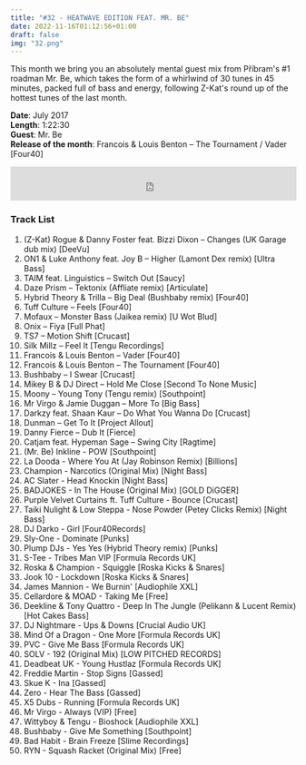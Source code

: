 ```yaml
---
title: "#32 - HEATWAVE EDITION FEAT. MR. BE"
date: 2022-11-16T01:12:56+01:00
draft: false
img: "32.png"
---
```


This month we bring you an absolutely mental guest mix from Příbram's #1 roadman Mr. Be, which takes the form of a whirlwind of 30 tunes in 45 minutes, packed full of bass and energy, following Z-Kat's round up of the hottest tunes of the last month.

**Date**: July 2017  
**Length**: 1:22:30  
**Guest**: Mr. Be  
**Release of the month**: Francois & Louis Benton – The Tournament / Vader [Four40]

<div>
<iframe width="100%" height="60" src="https://www.mixcloud.com/widget/iframe/?hide_cover=1&mini=1&feed=%2Fzkat%2Fmasquerave-podcast-32-heatwave-edition-feat-mr-be%2F" frameborder="0" ></iframe>
</div>

### Track List

1. (Z-Kat) Rogue & Danny Foster feat. Bizzi Dixon – Changes (UK Garage dub mix) [DeeVu]
2. ON1 & Luke Anthony feat. Joy B – Higher (Lamont Dex remix) [Ultra Bass]
3. TAIM feat. Linguistics – Switch Out [Saucy]
4. Daze Prism – Tektonix (Affliate remix) [Articulate]
5. Hybrid Theory & Trilla – Big Deal (Bushbaby remix) [Four40]
6. Tuff Culture – Feels [Four40]
7. Mofaux – Monster Bass (Jaikea remix) [U Wot Blud]
8. Onix – Fiya [Full Phat]
9. TS7 – Motion Shift [Crucast]
10. Silk Millz – Feel It [Tengu Recordings]
11. Francois & Louis Benton – Vader [Four40]
12. Francois & Louis Benton – The Tournament [Four40]
13. Bushbaby – I Swear [Crucast]
14. Mikey B & DJ Direct – Hold Me Close [Second To None Music]
15. Moony – Young Tony (Tengu remix) [Southpoint]
16. Mr Virgo & Jamie Duggan – More To [Big Bass]
17. Darkzy feat. Shaan Kaur – Do What You Wanna Do [Crucast]
18. Dunman – Get To It [Project Allout]
19. Danny Fierce – Dub It [Fierce]
20. Catjam feat. Hypeman Sage – Swing City [Ragtime]
21. (Mr. Be) Inkline - POW [Southpoint]
22. La Dooda - Where You At (Jay Robinson Remix) [Billions]
23. Champion - Narcotics (Original Mix) [Night Bass]
24. AC Slater - Head Knockin [Night Bass]
25. BADJOKES - In The House (Original Mix) [GOLD DiGGER]
26. Purple Velvet Curtains ft. Tuff Culture - Bounce [Crucast]
27. Taiki Nulight & Low Steppa - Nose Powder (Petey Clicks Remix) [Night Bass]
28. DJ Darko - Girl [Four40Records]
29. Sly-One - Dominate [Punks]
30. Plump DJs - Yes Yes (Hybrid Theory remix) [Punks]
31. S-Tee - Tribes Man VIP [Formula Records UK]
32. Roska & Champion - Squiggle [Roska Kicks & Snares]
33. Jook 10 - Lockdown [Roska Kicks & Snares]
34. James Mannion - We Burnin' [Audiophile XXL]
35. Cellardore & MOAD - Taking Me [Free]
36. Deekline & Tony Quattro - Deep In The Jungle (Pelikann & Lucent Remix) [Hot Cakes Bass]
37. DJ Nightmare - Ups & Downs [Crucial Audio UK]
38. Mind Of a Dragon - One More [Formula Records UK]
39. PVC - Give Me Bass [Formula Records UK]
40. SOLV - 192 (Original Mix) [LOW PITCHED RECORDS]
41. Deadbeat UK - Young Hustlaz [Formula Records UK]
42. Freddie Martin - Stop Signs [Gassed]
43. Skue K - Ina [Gassed]
44. Zero - Hear The Bass [Gassed]
45. X5 Dubs - Running [Formula Records UK]
46. Mr Virgo - Always (VIP) [Free]
47. Wittyboy & Tengu - Bioshock [Audiophile XXL]
48. Bushbaby - Give Me Something [Southpoint]
49. Bad Habit - Brain Freeze [Slime Recordings]
50. RYN - Squash Racket (Original Mix) [Free]
